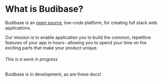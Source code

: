 # What is Budibase?

Budibase is an [open source](https://github.com/Budibase/budibase), low-code platform, for creating full stack web applications. 

Our mission is to enable application you to build the common, repetitive features of your app in hours- allowing you to spend your time on the exciting parts that make your product unique.

###### This is a work in progress

Buidbase is in development, as are these docs! 